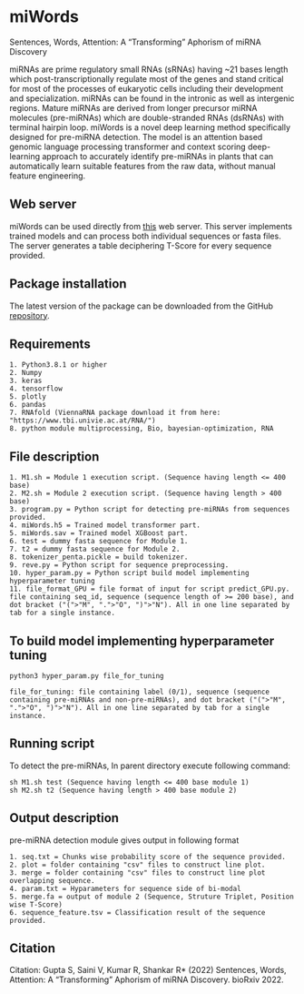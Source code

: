 # miWords

Sentences, Words, Attention: A “Transforming” Aphorism of miRNA Discovery

miRNAs are prime regulatory small RNAs (sRNAs) having ~21 bases length which post-transcriptionally regulate most of the genes and stand critical for most of the processes of eukaryotic cells including their development and specialization. miRNAs can be found in the intronic as well as intergenic regions. Mature miRNAs are derived from longer precursor miRNA molecules (pre-miRNAs) which are double-stranded RNAs (dsRNAs) with terminal hairpin loop.
miWords is a novel deep learning method specifically designed for pre-miRNA detection. The model is an attention based genomic language processing transformer and context scoring deep-learning approach to accurately identify pre-miRNAs in plants that can automatically learn suitable features from the raw data, without manual feature engineering.


## Web server

miWords can be used directly from [this](https://scbb.ihbt.res.in/miWords) web server. This server implements trained models and can process both individual sequences or fasta files. The server generates a table deciphering T-Score for every sequence provided.

## Package installation

The latest version of the package can be downloaded from the GitHub [repository](https://github.com/SCBB-LAB/miWords).


## Requirements

```
1. Python3.8.1 or higher
2. Numpy
3. keras
4. tensorflow
5. plotly
6. pandas
7. RNAfold (ViennaRNA package download it from here: "https://www.tbi.univie.ac.at/RNA/")
8. python module multiprocessing, Bio, bayesian-optimization, RNA
```


## File description

```
1. M1.sh = Module 1 execution script. (Sequence having length <= 400 base)
2. M2.sh = Module 2 execution script. (Sequence having length > 400 base)
3. program.py = Python script for detecting pre-miRNAs from sequences provided.
4. miWords.h5 = Trained model transformer part.
5. miWords.sav = Trained model XGBoost part.
6. test = dummy fasta sequence for Module 1.
7. t2 = dummy fasta sequence for Module 2.
8. tokenizer_penta.pickle = build tokenizer.
9. reve.py = Python script for sequence preprocessing.
10. hyper_param.py = Python script build model implementing hyperparameter tuning
11. file_format_GPU = file format of input for script predict_GPU.py. file containing seq_id, sequence (sequence length of >= 200 base), and dot bracket ("(">"M", ".">"O", ")">"N"). All in one line separated by tab for a single instance.
```

## To build model implementing hyperparameter tuning

```
python3 hyper_param.py file_for_tuning

file_for_tuning: file containing label (0/1), sequence (sequence containing pre-miRNAs and non-pre-miRNAs), and dot bracket ("(">"M", ".">"O", ")">"N"). All in one line separated by tab for a single instance. 
```



## Running script

To detect the pre-miRNAs, In parent directory execute following command:
```
sh M1.sh test (Sequence having length <= 400 base module 1)
sh M2.sh t2 (Sequence having length > 400 base module 2)
```


## Output description

pre-miRNA detection module gives output in following format 
```
1. seq.txt = Chunks wise probability score of the sequence provided.
2. plot = folder containing "csv" files to construct line plot.
3. merge = folder containing "csv" files to construct line plot overlapping sequence.
4. param.txt = Hyparameters for sequence side of bi-modal
5. merge.fa = output of module 2 (Sequence, Struture Triplet, Position wise T-Score)
6. sequence_feature.tsv = Classification result of the sequence provided.
```

## Citation

Citation: Gupta S, Saini V, Kumar R, Shankar R* (2022) Sentences, Words, Attention: A “Transforming” Aphorism of miRNA Discovery. bioRxiv 2022. 
